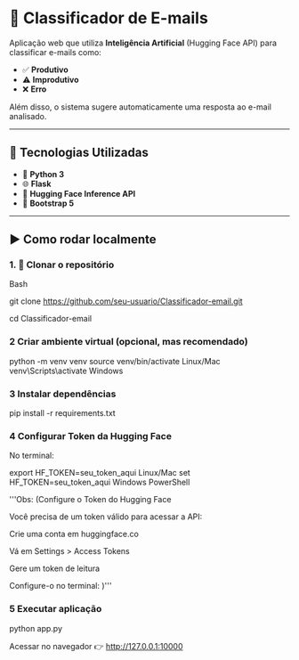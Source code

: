 # 📧 Classificador de E-mails  

Aplicação web que utiliza **Inteligência Artificial** (Hugging Face API) para classificar e-mails como:  

- ✅ **Produtivo**  
- ⚠️ **Improdutivo**  
- ❌ **Erro**  

Além disso, o sistema sugere automaticamente uma resposta ao e-mail analisado.  

---

## 🚀 Tecnologias Utilizadas
- 🐍 **Python 3**  
- 🌐 **Flask**  
- 🤗 **Hugging Face Inference API**  
- 🎨 **Bootstrap 5**  

---

## ▶️ Como rodar localmente  

### 1. 📂 Clonar o repositório

Bash

git clone https://github.com/seu-usuario/Classificador-email.git

cd Classificador-email

### 2 Criar ambiente virtual (opcional, mas recomendado)

python -m venv venv
source venv/bin/activate    Linux/Mac
venv\Scripts\activate       Windows


### 3 Instalar dependências

pip install -r requirements.txt


### 4 Configurar Token da Hugging Face
No terminal:

export HF_TOKEN=seu_token_aqui      Linux/Mac
set HF_TOKEN=seu_token_aqui         Windows PowerShell

'''Obs: (Configure o Token do Hugging Face

Você precisa de um token válido para acessar a API:

Crie uma conta em huggingface.co

Vá em Settings > Access Tokens

Gere um token de leitura

Configure-o no terminal: )'''

### 5 Executar aplicação

python app.py


Acessar no navegador
👉 http://127.0.0.1:10000

